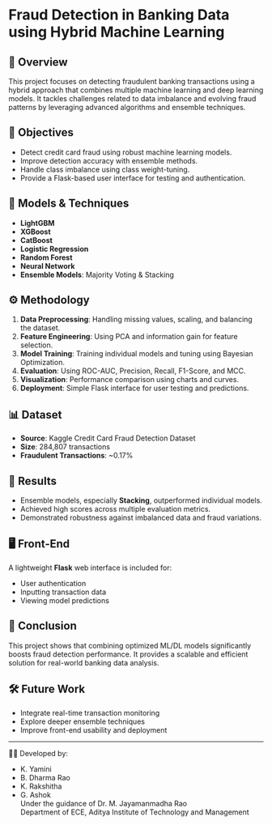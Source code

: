 # Fraud Detection in Banking Data using Hybrid Machine Learning

## 📌 Overview
This project focuses on detecting fraudulent banking transactions using a hybrid approach that combines multiple machine learning and deep learning models. It tackles challenges related to data imbalance and evolving fraud patterns by leveraging advanced algorithms and ensemble techniques.

## 🎯 Objectives
- Detect credit card fraud using robust machine learning models.
- Improve detection accuracy with ensemble methods.
- Handle class imbalance using class weight-tuning.
- Provide a Flask-based user interface for testing and authentication.

## 🧠 Models & Techniques
- **LightGBM**
- **XGBoost**
- **CatBoost**
- **Logistic Regression**
- **Random Forest**
- **Neural Network**
- **Ensemble Models**: Majority Voting & Stacking

## ⚙️ Methodology
1. **Data Preprocessing**: Handling missing values, scaling, and balancing the dataset.
2. **Feature Engineering**: Using PCA and information gain for feature selection.
3. **Model Training**: Training individual models and tuning using Bayesian Optimization.
4. **Evaluation**: Using ROC-AUC, Precision, Recall, F1-Score, and MCC.
5. **Visualization**: Performance comparison using charts and curves.
6. **Deployment**: Simple Flask interface for user testing and predictions.

## 📊 Dataset
- **Source**: Kaggle Credit Card Fraud Detection Dataset
- **Size**: 284,807 transactions
- **Fraudulent Transactions**: ~0.17%

## 🚀 Results
- Ensemble models, especially **Stacking**, outperformed individual models.
- Achieved high scores across multiple evaluation metrics.
- Demonstrated robustness against imbalanced data and fraud variations.

## 🖥️ Front-End
A lightweight **Flask** web interface is included for:
- User authentication
- Inputting transaction data
- Viewing model predictions

## 📌 Conclusion
This project shows that combining optimized ML/DL models significantly boosts fraud detection performance. It provides a scalable and efficient solution for real-world banking data analysis.

## 🛠️ Future Work
- Integrate real-time transaction monitoring
- Explore deeper ensemble techniques
- Improve front-end usability and deployment

---

🧑‍💻 Developed by:
- K. Yamini  
- B. Dharma Rao  
- K. Rakshitha  
- G. Ashok  
Under the guidance of Dr. M. Jayamanmadha Rao  
Department of ECE, Aditya Institute of Technology and Management
